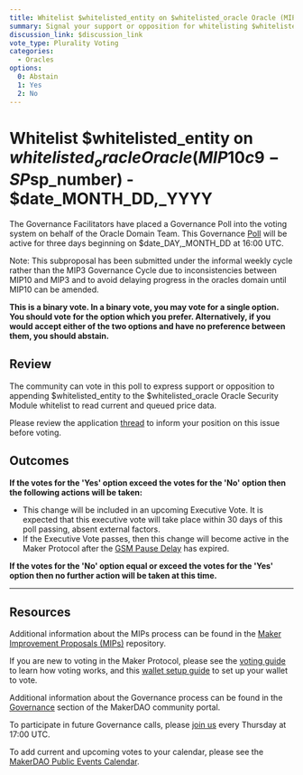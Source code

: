 ```yaml
---
title: Whitelist $whitelisted_entity on $whitelisted_oracle Oracle (MIP10c9-SP$sp_number) - $date_MONTH_DD,_YYYY
summary: Signal your support or opposition for whitelisting $whitelisted_entity on the $whitelisted_oracle Oracle
discussion_link: $discussion_link
vote_type: Plurality Voting
categories:
  - Oracles
options:
  0: Abstain
  1: Yes
  2: No
---
```


# Whitelist $whitelisted_entity on $whitelisted_oracle Oracle (MIP10c9-SP$sp_number) - $date_MONTH_DD,\_YYYY

The Governance Facilitators have placed a Governance Poll into the voting system on behalf of the Oracle Domain Team. This Governance [Poll](https://community-development.makerdao.com/en/learn/governance/on-chain-gov) will be active for three days beginning on \$date_DAY,\_MONTH_DD at 16:00 UTC.

Note: This subproposal has been submitted under the informal weekly cycle rather than the MIP3 Governance Cycle due to inconsistencies between MIP10 and MIP3 and to avoid delaying progress in the oracles domain until MIP10 can be amended.

**This is a binary vote. In a binary vote, you may vote for a single option. You should vote for the option which you prefer. Alternatively, if you would accept either of the two options and have no preference between them, you should abstain.**

## Review

The community can vote in this poll to express support or opposition to appending $whitelisted_entity to the $whitelisted_oracle Oracle Security Module whitelist to read current and queued price data.

Please review the application [thread]($discussion_link) to inform your position on this issue before voting.

## Outcomes

**If the votes for the 'Yes' option exceed the votes for the 'No' option then the following actions will be taken:**

- This change will be included in an upcoming Executive Vote. It is expected that this executive vote will take place within 30 days of this poll passing, absent external factors.
- If the Executive Vote passes, then this change will become active in the Maker Protocol after the [GSM Pause Delay](https://community-development.makerdao.com/en/learn/governance/param-gsm-pause-delay) has expired.

**If the votes for the 'No' option equal or exceed the votes for the 'Yes' option then no further action will be taken at this time.**

---

## Resources

Additional information about the MIPs process can be found in the [Maker Improvement Proposals (MIPs)](https://github.com/makerdao/mips) repository.

If you are new to voting in the Maker Protocol, please see the [voting guide](https://community-development.makerdao.com/en/learn/governance/how-voting-works/) to learn how voting works, and this [wallet setup guide](https://community-development.makerdao.com/en/learn/governance/voting-setup/) to set up your wallet to vote.

Additional information about the Governance process can be found in the [Governance](https://community-development.makerdao.com/en/learn/governance) section of the MakerDAO community portal.

To participate in future Governance calls, please [join us](https://github.com/makerdao/community/tree/master/governance/governance-and-risk-meetings) every Thursday at 17:00 UTC.

To add current and upcoming votes to your calendar, please see the [MakerDAO Public Events Calendar](https://calendar.google.com/calendar/embed?src=makerdao.com_3efhm2ghipksegl009ktniomdk%40group.calendar.google.com&ctz=UTC&mode=week&showCalendars=0&showPrint=0).
